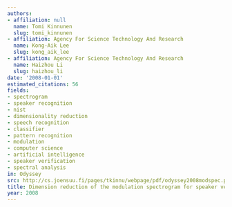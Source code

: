 ```yaml
---
authors:
- affiliation: null
  name: Tomi Kinnunen
  slug: tomi_kinnunen
- affiliation: Agency For Science Technology And Research
  name: Kong-Aik Lee
  slug: kong_aik_lee
- affiliation: Agency For Science Technology And Research
  name: Haizhou Li
  slug: haizhou_li
date: '2008-01-01'
estimated_citations: 56
fields:
- spectrogram
- speaker recognition
- nist
- dimensionality reduction
- speech recognition
- classifier
- pattern recognition
- modulation
- computer science
- artificial intelligence
- speaker verification
- spectral analysis
in: Odyssey
src: http://cs.joensuu.fi/pages/tkinnu/webpage/pdf/odyssey2008modspec.pdf
title: Dimension reduction of the modulation spectrogram for speaker verification.
year: 2008
---
```

